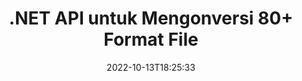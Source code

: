 ---
############################# Static ############################
layout: "product"
date: 2022-10-13T18:25:33
draft: false

product: "Conversion"
product_tag: "conversion"
platform: .NET
platform_tag: net

############################# Head ############################
head_title: "C# .NET Document Conversion API | Konversi PDF Word Excel PPTX Gambar HTML"
head_description: "C# .NET Document Conversion API. Konversi PDF Word DOC DOCX, Excel Spreadsheets PPT PPTX, HTML, PSD, MPT MPP, Email MSG EMLX, AutoCAD & format file gambar."

############################# Header ############################
title: ".NET API untuk Mengonversi 80+ Format File"
description: "API Sederhana untuk Mengintegrasikan Fungsi Konversi Dokumen & Gambar ke dalam Aplikasi .NET tanpa Menginstal Perangkat Lunak Eksternal apa pun."
button:
    enable: true
    icon: "fas fa-arrow-down"
    label: "Unduh Uji Coba Gratis"
    link: "https://downloads.groupdocs.com/conversion/net"

############################# SubMenu ############################
submenu:
    enable: true
    
    left:
        img_alt: "GroupDocs.Conversion for .NET"
        image: "https://www.groupdocs.cloud/templates/groupdocs/images/product-logos/groupdocs-conversion-net.png"
        product: "GroupDocs.Conversion"
        platform: ".NET"

    middle:
        button:
            # button loop
            - link: "#overview"
              text: "Ringkasan"

            # button loop
            - link: "#features"
              text: "Fitur"

            # button loop
            - link: "#support"
              text: "Mendukung"

            # button loop
            - link: "https://products.groupdocs.app/conversion"
              text: "Demo Langsung"

            # button loop
            - link: "https://purchase.groupdocs.com/pricing/conversion/net"
              text: "Harga"

    right:
        link_download: "https://downloads.groupdocs.com/conversion"
        link_learn: "https://docs.groupdocs.com/conversion/net/"
        link_buy: "https://purchase.groupdocs.com"

############################# Overview ############################
overview:
    enable: true
    content: |
      GroupDocs.Conversion for .NET menawarkan serangkaian API sederhana, memungkinkan pengembang untuk membangun aplikasi konversi dokumen yang kuat di C#, ASP.NET dan teknologi terkait .NET lainnya. GroupDocs.Conversion for .NET API memberikan solusi konversi file yang cepat, efisien, dan andal kepada pengguna akhir Anda. Ini mendukung melakukan konversi yang akurat di antara semua format dokumen bisnis populer termasuk: PDF, HTML, Email, dokumen Microsoft Word, spreadsheet Excel, presentasi PowerPoint, Proyek, Photoshop, CorelDraw, AutoCAD, diagram, format file gambar raster dan banyak lagi. Pustaka konverter dokumen secara otomatis mendeteksi format dokumen sumber dan memberi Anda semua kontrol untuk mengonversi seluruh dokumen atau halaman tertentu ke format output yang diinginkan. Lebih mudah untuk mengganti font yang hilang dengan yang disukai dan menambahkan teks atau tanda air gambar ke halaman dokumen mana pun.

      GroupDocs.Conversion for .NET dapat digunakan untuk mengembangkan aplikasi di lingkungan pengembangan apa pun yang menargetkan platform .NET. Ini kompatibel dengan semua bahasa berbasis .NET dan mendukung sistem operasi populer (Windows, Linux, MacOS) di mana kerangka kerja Mono atau .NET (termasuk .NET Core) dapat diinstal.
    tabs:
      enable: true
      
      ## TAB ONE ##
      tab_one:
        description: |
          Berikut adalah ikhtisar GroupDocs.Conversion for .NET:
        
        right:
          enable: true
          icon: "fab fa-html5"
          title: "Ringkasan"
          content: |
            * Deteksi Otomatis Jenis File
            * Konversi Dokumen
            * Konversi Presentasi
            * Konversi Spreadsheet
            * Konversi Gambar Raster
            * Konversi Dokumen PDF
            * Konversi Format Lain
            * Terapkan Tanda Air
            * Tentukan Kata Sandi File
            * Sesuaikan Konversi

      ## TAB TWO ##
      tab_two:
        description: |
          GroupDocs.Conversion for .NET mendukung konversi antara semua [format file dokumen] yang populer dan yang umum digunakan(https://docs.groupdocs.com/conversion/net/supported-document-formats/).

        left:
          enable: true
          table:
            # table loop
            - title: "Konversi Dari:"
              content: |
                * **Dokumen**: DOC, DOCX, DOCM, DOT, DOTX, DOTM, RTF, TXT, ODT, OTT
                * **Spreadsheet**: XLS, XLSX, XLSM, XLSB, CSV, XLS2003, ODS, TSV, XLT, XLTX, XLTM, XLAM, FODS, SXC
                * **Presentasi**: PPT, PPTX, PPS, PPSX, ODP, POT, POTX, POTM, PPTM, PPSM, FODP
                * **Gambar**: TIF, TIFF, JPG, JPEG, PNG, GIF, BMP, ICO, DIB, JPC, JPEG-LS, JPEG2000
                * **Portabel**: PDF, XPS, OXPS, EPUB
                * **HTML**: HTML, HTML, MHTML
                * **Metafile**: EMZ, WMZ
                * **PhotoShop**: PSD
                * **Proyek**: MPP, MPT, MPX
                * **Outlook**: PST, OST
                * **Email**: MSG, EML, EMLX
                * **Diagram**: VSD, VSDX, VSDM, VSS, VSSM, VST, VSTM, VSX, VTX, VDW, VDX, SVG, SVGZ
                * **AutoCAD**: DXF, DWG, DWF, STL, IFC, DWT
                * **PostScript**: EPS, PS, PSL, CGM
                * **CorelDRAW**: CDR, CMX
                * **Lainnya**: VCF, PLT, LGS, OTG, MD, AI, LOG

        right:
          enable: true
          table:
            # table loop
            - title: "Ubah ke:"
              content: |
                * **Dokumen**: DOC, DOCX, DOCM, DOT, DOTX, DOTM, RTF, TXT, ODT, OTT
                * **Spreadsheet**: XLS, XLSX, XLSM, XLSB, CSV, XLS2003, TSV, XLTX, ODS, XLAM, FODS, DIF, SXC
                * **Presentasi**: PPT, PPTX, PPS, PPSX, ODP, POTX, POTM, PPTM, PPSM, FODP
                * **Gambar**: TIF, TIFF, JPG, JPEG, PNG, GIF, BMP, ICO, JPEG2000
                * **Metafile**: EMF, WMF, EMZ, WMZ
                * **Diagram**: SVGZ
                * **Portabel**: PDF, XPS
                * **HTML**: HTML, HTML, MHTML
                * **Lainnya**: MD

      ## TAB THREE ##
      tab_three:
        description: |
          GroupDocs.Conversion for .NET mendukung Sistem Operasi, Kerangka & Manajer Paket berikut:
      
        left:
          enable: true
          table:
            # table loop
            - icon: "fab fa-windows"
              title: "Sistem operasi"
              content: |
                Windows Desktop, Windows Server, Windows Azure, Linux, MacOS

            # table loop
            - icon: "fas fa-code"
              title: "Kerangka yang Didukung"
              content: |
                Frameworks: .NET Framework, .NET Standard, .NET Core, Mono

        right:
          enable: true
          table:
            # table loop
            - icon: "fas fa-box"
              title: "Manajer Paket"
              content: |
                Nuget

            # table loop
            - icon: "fas fa-tools"
              title: "Manajer Paket"
              content: |
                Microsoft Visual Studio, Xamarin, MonoDevelop

############################# Features ############################
features:
    enable: true
    title: "GroupDocs.Conversion for .NET Fitur"

    feature:
      # feature loop
      - icon: "fas fa-copy"
        content: "Integrasi Mudah & Lisensi Terukur"

      # feature loop
      - icon: "fas fa-eye"
        content: "Atur Opsi Zoom Default saat Mengonversi ke Kata, Slide, atau Sel"

      # feature loop
      - icon: "fas fa-bolt"
        content: "Konversikan ke/dari semua Format Gambar Raster Populer & Tetapkan DPI Gambar, Tinggi & Lebar"
      
      # feature loop
      - icon: "fas fa-file-powerpoint"
        content: "Konversi PDF & Gambar ke Skala Abu-abu & Linearisasi Dokumen PDF untuk Web"

      # feature loop
      - icon: "fas fa-code"
        content: "Tentukan Level Bookmark, Level Heading, dan Level yang Diperluas dalam Konversi Word ke PDF/XPS"

      # feature loop
      - icon: "fas fa-cloud"
        content: "Konfigurasi & Tempatkan Tanda Air dalam Dokumen yang Dikonversi sebagai Latar Belakang untuk Ditampilkan di Belakang Teks"

      # feature loop
      - icon: "fas fa-remove-format"
        content: "Render Header Email selama Konversi dari Email"

      # feature loop
      - icon: "fas fa-comment-slash"
        content: "Tetapkan Direktori Font Kustom & Muat/Ganti Font Secara Eksplisit selama Konversi Dokumen"

      # feature loop
      - icon: "fas fa-location-arrow"
        content: "Setel Font Default untuk Mengganti Font yang Hilang untuk Konversi Dokumen, Slide & Spreadsheet"

      # feature loop
      - icon: "fas fa-border-all"
        content: ""

      # feature loop
      - icon: "fas fa-wrench"
        content: "Konversikan Spreadsheet dengan Garis Kisi & Hapus Komentar dari Slide Saat Konversi"

      # feature loop
      - icon: "fas fa-columns"
        content: "Konversi Halaman Dokumen Tertentu sebagai Format PDF & Konversi Rentang Sel Tertentu dalam Spreadsheet"

      # feature loop
      - icon: "fas fa-file-word"
        content: "Tampilkan Lembar Tersembunyi & Lewati Baris dan Kolom Kosong saat Mengonversi Spreadsheet"

      # feature loop
      - icon: "fas fa-envelope"
        content: "Hitung Total Halaman Dokumen & Setel Kata Sandi ke Dokumen Tidak Terproteksi selama Konversi"

      # feature loop
      - icon: "fas fa-print"
        content: "Opsi untuk Menghapus Anotasi & File Tertanam dari PDF"

      # feature loop
      - icon: "fas fa-file-archive"
        content: "Buat Markup yang Sesuai dengan HTML 5 saat Mengonversi ke HTML"

      # feature loop
      - icon: "fas fa-lock"
        content: "Deteksi Otomatis Jenis Sumber & Kembalikan semua Kemungkinan Konversi saat Mengonversi dari Aliran"

      # feature loop
      - icon: "fas fa-file-code"
        content: "Kemampuan untuk Mengembalikan Setiap Halaman dalam Aliran Terpisah saat Mengonversi ke PDF atau HTML"
      
      # feature loop
      - icon: "fas fa-fill-drip"
        content: "Tampilkan/Sembunyikan Markup, Komentar & Lacak Perubahan saat Mengonversi dari Word"

      # feature loop
      - icon: "fas fa-file-excel"
        content: "Konversi DOCX ke Tiff G3 dengan Opsi Shading"

      # feature loop
      - icon: "fas fa-heading"
        content: "Konversi Tata Letak Tertentu saat Mengonversi dari Dokumen CAD"

      # feature loop
      - icon: "fas fa-project-diagram"
        content: "Penamaan Otomatis saat Menyimpan Dokumen yang Dikonversi ke File"

      # feature loop
      - icon: "fas fa-cube"
        content: "Lisensi Bermeter Didukung untuk Ditagih berdasarkan Penggunaan API"

      # feature loop
      - icon: "fab fa-uncharted"
        content: "Konversikan Diagram ke Format File Pemrosesan Kata"
      
      # feature loop
      - icon: "fab fa-uncharted"
        content: "Tambahkan Nomor Halaman saat Mengonversi HTML ke Dokumen Pengolah Kata"

      # feature loop
      - icon: "fab fa-uncharted"
        content: "Konversikan Dokumen XML ke Format Apapun tanpa Transformasi"

      # feature loop
      - icon: "fab fa-uncharted"
        content: "Pantau Kemajuan Konversi File (Mulai, Akhir) Langsung dari Aplikasi Sisi Klien"

    more_feature:
      # more_feature_loop
      - title: "Konversi Format Dokumen dengan Mudah"
        content: |
          Menggunakan GroupDocs.Conversion for .NET, mengonversi format file dokumen menjadi sangat mudah. Contoh berikut menunjukkan cara mengonversi file PDF menjadi file DOC menggunakan C#:  
            
          {features.more_feature.step1} 
          {features.more_feature.step2} 
          {features.more_feature.step3} 
            
          ```csharp    
           // Muat file sumber DOCX untuk konversi
          var converter = new GroupDocs.Conversion.Converter("input.docx");
          // Siapkan opsi konversi untuk format target PDF
          var convertOptions = converter.GetPossibleConversions()["pdf"].ConvertOptions;
          // Konversikan ke format PDF
          converter.Convert("output.pdf", convertOptions);
          ```
            
      # more_feature_loop
      - title: "Konversi ke Format Gambar"
        content: "GroupDocs.Conversion for .NET dapat digunakan untuk mengembangkan aplikasi di lingkungan pengembangan apa pun yang menargetkan platform .NET. Ini kompatibel dengan semua bahasa berbasis .NET dan mendukung sistem operasi populer (Windows, Linux, MacOS) di mana kerangka kerja Mono atau .NET (termasuk .NET Core) dapat diinstal."

      # more_feature_loop
      - title: "Mendukung berbagai Jenis Format PDF"
        content: |
          GroupDocs.Conversion for .NET API mendukung konversi dokumen ke jenis/format PDF berikut:  
            
          * PdfA_1A
          * PdfA_1B
          * PdfA_2A
          * PdfA_3A
          * PdfA_2B
          * PdfA_2U
          * PdfA_3B
          * PdfA_3U
          * v1_3
          * v1_4
          * v1_5
          * v1_6
          * v1_7
          * PdfX_1A
          * PdfX3

############################# Support ############################
support:
    enable: true

############################# Solutions ############################
solutions:
    enable: true
    title: "GroupDocs.Conversion menawarkan API konversi dokumen untuk lingkungan pengembangan populer lainnya"

    solution:
        # solution loop
        - img_alt: "GroupDocs.Conversion untuk Java"
          image: "https://www.groupdocs.cloud/templates/groupdocs/images/product-logos/groupdocs-conversion-java.png"
          product: "GroupDocs.Conversion"
          platform: "Jawa"
          link: "/konversi/java/"

############################# Back to top ###############################
back_to_top:
  enable: true
---